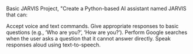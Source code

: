 Basic JARVIS Project,
"Create a Python-based AI assistant named JARVIS that can:

Accept voice and text commands.
Give appropriate responses to basic questions (e.g., ‘Who are you?’, ‘How are you?’).
Perform Google searches when the user asks a question that it cannot answer directly.
Speak responses aloud using text-to-speech.
